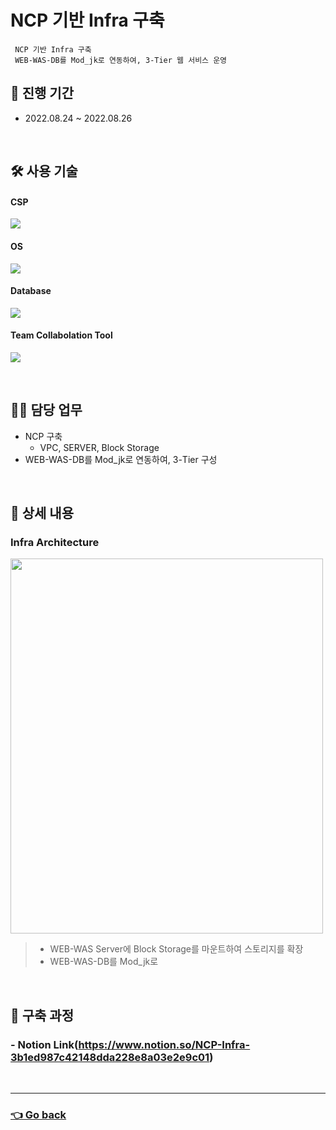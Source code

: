 # NCP 기반 Infra 구축
     NCP 기반 Infra 구축
     WEB-WAS-DB를 Mod_jk로 연동하여, 3-Tier 웹 서비스 운영
     
## 📆 진행 기간
- 2022.08.24 ~ 2022.08.26

</br>

## 🛠 사용 기술
#### CSP
<img src="https://img.shields.io/badge/Naver NCP-03C75A?style=flat-square&logo=Naver&logoColor=white"> <!--NCP-->
#### OS
<img src="https://img.shields.io/badge/CentOS-262577?style=flat-square&logo=CentOS&logoColor=white"> <!--CentOS-->
#### Database
<img src="https://img.shields.io/badge/mysql-4479A1?style=flat-square&logo=mysql&logoColor=white"> <!--Mysql-->
#### Team Collabolation Tool
<img src="https://img.shields.io/badge/Notion-000000?style=flat-square&logo=Notion&logoColor=white"> <!--Notion-->

</br>

## 💁‍♂️ 담당 업무
- NCP 구축
    - VPC, SERVER, Block Storage
- WEB-WAS-DB를 Mod_jk로 연동하여, 3-Tier 구성

</br>

## 📖 상세 내용 
### Infra Architecture

<img src="https://user-images.githubusercontent.com/117608997/215604392-9ba6c27a-f2cc-4c16-bce0-8d1a3a2c575b.png"  width="500" height="600"/>

>- WEB-WAS Server에 Block Storage를 마운트하여 스토리지를 확장
>- WEB-WAS-DB를 Mod_jk로 

</br>

## 🔗 구축 과정
### - Notion Link(https://www.notion.so/NCP-Infra-3b1ed987c42148dda228e8a03e2e9c01)

</br>

---

### [👈 Go back](https://github.com/hyunjaebok)
